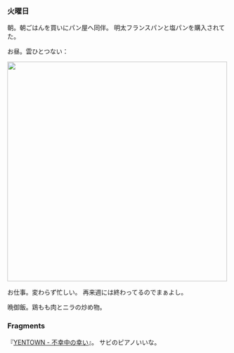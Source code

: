 ### 火曜日

朝。朝ごはんを買いにパン屋へ同伴。
明太フランスパンと塩パンを購入されてた。

お昼。雲ひとつない：

<img src="https://i.imgur.com/YNUoSOb.jpeg" width="500">

お仕事。変わらず忙しい。
再来週には終わってるのでまぁよし。

晩御飯。鶏もも肉とニラの炒め物。

### Fragments

『[YENTOWN - 不幸中の幸い](https://www.youtube.com/watch?v=Qpyr2q3roWY)』。
サビのピアノいいな。